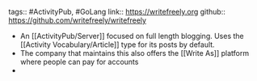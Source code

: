 tags:: #ActivityPub, #GoLang 
link:: https://writefreely.org
github:: https://github.com/writefreely/writefreely

- An [[ActivityPub/Server]] focused on full length blogging. Uses the [[Activity Vocabulary/Article]] type for its posts by default.
- The company that maintains this also offers the [[Write As]] platform where people can pay for accounts
-